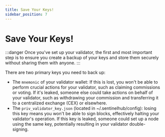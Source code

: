 ```yaml
---
title: Save Your Keys!
sidebar_position: 7
---
```


# Save Your Keys!

:::danger
Once you've set up your validator, the first and most important step is to ensure you create a backup of your keys and store them securely without sharing them with anyone.
:::

There are two primary keys you need to back up:
- The `mnemonic` of your validator wallet: If this is lost, you won't be able to perform crucial actions for your validator, such as claiming commissions or voting. If it's leaked, someone else could take actions on behalf of your validator, such as withdrawing your commission and transferring it to a centralized exchange (CEX) or elsewhere.
- The `priv_validator_key.json` (located in ~/.sentinelhub/config): losing this key means you won't be able to sign blocks, effectively halting your validator's operation. If this key is leaked, someone could set up a node using the same key, potentially resulting in your validator double-signing.
